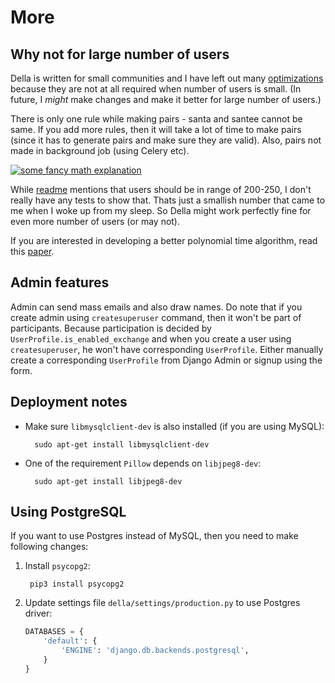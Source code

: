 # More

## Why not for large number of users

Della is written for small communities and I have left out many [optimizations](https://en.wikipedia.org/wiki/Program_optimization) because they are not at all required when number of users is small. (In future, I _might_ make changes and make it better for large number of users.)

There is only one rule while making pairs - santa and santee cannot be same. If you add more rules, then it will take a lot of time to make pairs (since it has to generate pairs and make sure they are valid). Also, pairs not made in background job (using Celery etc).

[![some fancy math explanation](https://img.youtube.com/vi/5kC5k5QBqcc/0.jpg)](https://www.youtube.com/watch?v=5kC5k5QBqcc)

While [readme](README.md) mentions that users should be in range of 200-250, I don't really have any tests to show that. Thats just a smallish number that came to me when I woke up from my sleep. So Della might work perfectly fine for even more number of users (or may not).

If you are interested in developing a better polynomial time algorithm, read this [paper](https://www.lix.polytechnique.fr/~liberti/sesan.pdf).

## Admin features

Admin can send mass emails and also draw names. Do note that if you create admin using `createsuperuser` command, then it won't be part of participants. Because participation is decided by `UserProfile.is_enabled_exchange` and when you create a user using `createsuperuser`, he won't have corresponding `UserProfile`. Either manually create a corresponding `UserProfile` from Django Admin or signup using the form.

## Deployment notes

- Make sure `libmysqlclient-dev` is also installed (if you are using MySQL):

        sudo apt-get install libmysqlclient-dev

- One of the requirement `Pillow` depends on `libjpeg8-dev`:
    
        sudo apt-get install libjpeg8-dev


## Using PostgreSQL

If you want to use Postgres instead of MySQL, then you need to make following changes:

1. Install `psycopg2`:

        pip3 install psycopg2

2. Update settings file `della/settings/production.py` to use Postgres driver: 

    ```python
    DATABASES = {
        'default': {
            'ENGINE': 'django.db.backends.postgresql',
        }
    }
    ```

